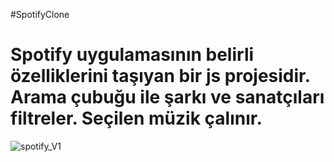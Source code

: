 #SpotifyClone

<h1>Spotify uygulamasının belirli özelliklerini taşıyan bir js projesidir. Arama çubuğu ile şarkı ve sanatçıları filtreler. Seçilen müzik çalınır.</h1>

![spotify_V1](https://github.com/user-attachments/assets/16c8254d-3687-486b-9b37-5601515bb8b1)

